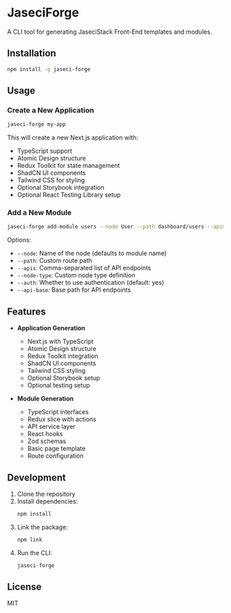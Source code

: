# JaseciForge

A CLI tool for generating JaseciStack Front-End templates and modules.

## Installation

```bash
npm install -g jaseci-forge
```

## Usage

### Create a New Application

```bash
jaseci-forge my-app
```

This will create a new Next.js application with:
- TypeScript support
- Atomic Design structure
- Redux Toolkit for state management
- ShadCN UI components
- Tailwind CSS for styling
- Optional Storybook integration
- Optional React Testing Library setup

### Add a New Module

```bash
jaseci-forge add-module users --node User --path dashboard/users --apis list,get,create,update,delete --node-type "id:string,name:string,email:string,role:admin|user" --auth yes
```

Options:
- `--node`: Name of the node (defaults to module name)
- `--path`: Custom route path
- `--apis`: Comma-separated list of API endpoints
- `--node-type`: Custom node type definition
- `--auth`: Whether to use authentication (default: yes)
- `--api-base`: Base path for API endpoints

## Features

- **Application Generation**
  - Next.js with TypeScript
  - Atomic Design structure
  - Redux Toolkit integration
  - ShadCN UI components
  - Tailwind CSS styling
  - Optional Storybook setup
  - Optional testing setup

- **Module Generation**
  - TypeScript interfaces
  - Redux slice with actions
  - API service layer
  - React hooks
  - Zod schemas
  - Basic page template
  - Route configuration

## Development

1. Clone the repository
2. Install dependencies:
   ```bash
   npm install
   ```
3. Link the package:
   ```bash
   npm link
   ```
4. Run the CLI:
   ```bash
   jaseci-forge
   ```

## License

MIT